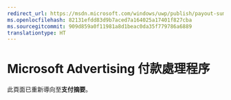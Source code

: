 ```yaml
---
redirect_url: https://msdn.microsoft.com/windows/uwp/publish/payout-summary
ms.openlocfilehash: 82131efdd83d9b7aced7a164025a17401f827cba
ms.sourcegitcommit: 909d859a0f11981a8d1beac0da35f779786a6889
translationtype: HT
---
```

# <a name="microsoft-advertising-payment-process"></a>Microsoft Advertising 付款處理程序

此頁面已重新導向至**支付摘要**。
